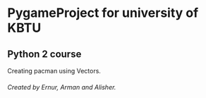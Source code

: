 # PygameProject for university of KBTU
## Python 2 course
Creating pacman using Vectors.
###### Created by Ernur, Arman and Alisher.
